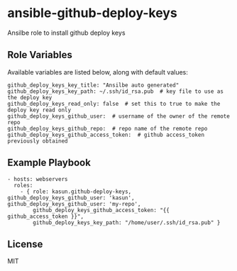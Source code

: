 # ansible-github-deploy-keys
Ansilbe role to install github deploy keys

## Role Variables

Available variables are listed below, along with default values:

    github_deploy_keys_key_title: "Ansilbe auto generated"
    github_deploy_keys_key_path: ~/.ssh/id_rsa.pub  # key file to use as the deploy key
    github_deploy_keys_read_only: false  # set this to true to make the deploy key read only
    github_deploy_keys_github_user:  # username of the owner of the remote repo
    github_deploy_keys_github_repo:  # repo name of the remote repo
    github_deploy_keys_github_access_token:  # github access_token previously obtained

## Example Playbook

    - hosts: webservers
      roles:
        - { role: kasun.github-deploy-keys, github_deploy_keys_github_user: 'kasun', github_deploy_keys_github_user: 'my-repo',
            github_deploy_keys_github_access_token: "{{ github_access_token }}",
            github_deploy_keys_key_path: "/home/user/.ssh/id_rsa.pub" }

## License

MIT
